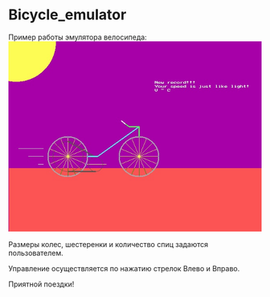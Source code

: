 # Bicycle_emulator
Пример работы эмулятора велосипеда:
![alt text](https://github.com/yaroslaver/Bicycle_emulator/raw/master/image/Bicycle.jpg)

Размеры колес, шестеренки и количество спиц задаются пользователем.

Управление осуществляется по нажатию стрелок Влево и Вправо.

Приятной поездки!
